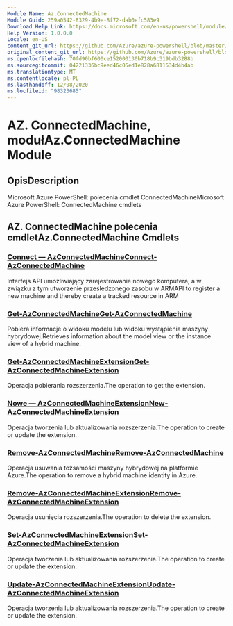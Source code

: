 ```yaml
---
Module Name: Az.ConnectedMachine
Module Guid: 259a0542-8329-4b9e-8f72-dab0efc583e9
Download Help Link: https://docs.microsoft.com/en-us/powershell/module/az.connectedmachine
Help Version: 1.0.0.0
Locale: en-US
content_git_url: https://github.com/Azure/azure-powershell/blob/master/src/ConnectedMachine/help/Az.ConnectedMachine.md
original_content_git_url: https://github.com/Azure/azure-powershell/blob/master/src/ConnectedMachine/help/Az.ConnectedMachine.md
ms.openlocfilehash: 70fd90bf600ce152000130b718b9c319bdb3288b
ms.sourcegitcommit: 04221336bc9eed46c05ed1e828a6811534d4b4ab
ms.translationtype: MT
ms.contentlocale: pl-PL
ms.lasthandoff: 12/08/2020
ms.locfileid: "98323685"
---
```

# <span data-ttu-id="abc49-101">AZ. ConnectedMachine, moduł</span><span class="sxs-lookup"><span data-stu-id="abc49-101">Az.ConnectedMachine Module</span></span>
## <span data-ttu-id="abc49-102">Opis</span><span class="sxs-lookup"><span data-stu-id="abc49-102">Description</span></span>
<span data-ttu-id="abc49-103">Microsoft Azure PowerShell: polecenia cmdlet ConnectedMachine</span><span class="sxs-lookup"><span data-stu-id="abc49-103">Microsoft Azure PowerShell: ConnectedMachine cmdlets</span></span>

## <span data-ttu-id="abc49-104">AZ. ConnectedMachine polecenia cmdlet</span><span class="sxs-lookup"><span data-stu-id="abc49-104">Az.ConnectedMachine Cmdlets</span></span>
### [<span data-ttu-id="abc49-105">Connect — AzConnectedMachine</span><span class="sxs-lookup"><span data-stu-id="abc49-105">Connect-AzConnectedMachine</span></span>](Connect-AzConnectedMachine.md)
<span data-ttu-id="abc49-106">Interfejs API umożliwiający zarejestrowanie nowego komputera, a w związku z tym utworzenie prześledzonego zasobu w ARM</span><span class="sxs-lookup"><span data-stu-id="abc49-106">API to register a new machine and thereby create a tracked resource in ARM</span></span>

### [<span data-ttu-id="abc49-107">Get-AzConnectedMachine</span><span class="sxs-lookup"><span data-stu-id="abc49-107">Get-AzConnectedMachine</span></span>](Get-AzConnectedMachine.md)
<span data-ttu-id="abc49-108">Pobiera informacje o widoku modelu lub widoku wystąpienia maszyny hybrydowej.</span><span class="sxs-lookup"><span data-stu-id="abc49-108">Retrieves information about the model view or the instance view of a hybrid machine.</span></span>

### [<span data-ttu-id="abc49-109">Get-AzConnectedMachineExtension</span><span class="sxs-lookup"><span data-stu-id="abc49-109">Get-AzConnectedMachineExtension</span></span>](Get-AzConnectedMachineExtension.md)
<span data-ttu-id="abc49-110">Operacja pobierania rozszerzenia.</span><span class="sxs-lookup"><span data-stu-id="abc49-110">The operation to get the extension.</span></span>

### [<span data-ttu-id="abc49-111">Nowe — AzConnectedMachineExtension</span><span class="sxs-lookup"><span data-stu-id="abc49-111">New-AzConnectedMachineExtension</span></span>](New-AzConnectedMachineExtension.md)
<span data-ttu-id="abc49-112">Operacja tworzenia lub aktualizowania rozszerzenia.</span><span class="sxs-lookup"><span data-stu-id="abc49-112">The operation to create or update the extension.</span></span>

### [<span data-ttu-id="abc49-113">Remove-AzConnectedMachine</span><span class="sxs-lookup"><span data-stu-id="abc49-113">Remove-AzConnectedMachine</span></span>](Remove-AzConnectedMachine.md)
<span data-ttu-id="abc49-114">Operacja usuwania tożsamości maszyny hybrydowej na platformie Azure.</span><span class="sxs-lookup"><span data-stu-id="abc49-114">The operation to remove a hybrid machine identity in Azure.</span></span>

### [<span data-ttu-id="abc49-115">Remove-AzConnectedMachineExtension</span><span class="sxs-lookup"><span data-stu-id="abc49-115">Remove-AzConnectedMachineExtension</span></span>](Remove-AzConnectedMachineExtension.md)
<span data-ttu-id="abc49-116">Operacja usunięcia rozszerzenia.</span><span class="sxs-lookup"><span data-stu-id="abc49-116">The operation to delete the extension.</span></span>

### [<span data-ttu-id="abc49-117">Set-AzConnectedMachineExtension</span><span class="sxs-lookup"><span data-stu-id="abc49-117">Set-AzConnectedMachineExtension</span></span>](Set-AzConnectedMachineExtension.md)
<span data-ttu-id="abc49-118">Operacja tworzenia lub aktualizowania rozszerzenia.</span><span class="sxs-lookup"><span data-stu-id="abc49-118">The operation to create or update the extension.</span></span>

### [<span data-ttu-id="abc49-119">Update-AzConnectedMachineExtension</span><span class="sxs-lookup"><span data-stu-id="abc49-119">Update-AzConnectedMachineExtension</span></span>](Update-AzConnectedMachineExtension.md)
<span data-ttu-id="abc49-120">Operacja tworzenia lub aktualizowania rozszerzenia.</span><span class="sxs-lookup"><span data-stu-id="abc49-120">The operation to create or update the extension.</span></span>

